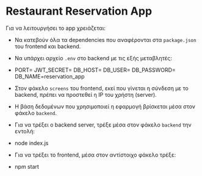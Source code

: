 # Restaurant Reservation App

Για να λειτουργήσει το app χρειάζεται:

- Να κατεβούν όλα τα dependencies που αναφέρονται στα `package.json` του frontend και backend.
- Να υπάρχει αρχείο `.env` στο backend με τις εξής μεταβλητές:
- PORT=
JWT_SECRET=
DB_HOST=
DB_USER=
DB_PASSWORD=
DB_NAME=reservation_app

- Στον φάκελο `screens` του frontend, εκεί που γίνεται η σύνδεση με το backend, πρέπει να προστεθεί η IP του χρήστη (server).
- Η βάση δεδομένων που χρησιμοποιεί η εφαρμογή βρίσκεται μέσα στον φάκελο `backend`.
- Για να τρέξει ο backend server, τρέξε μέσα στον φάκελο `backend` την εντολή:
- node index.js

 - Για να τρέξει το frontend, μέσα στον αντίστοιχο φάκελο τρέξε:
 
- npm start
